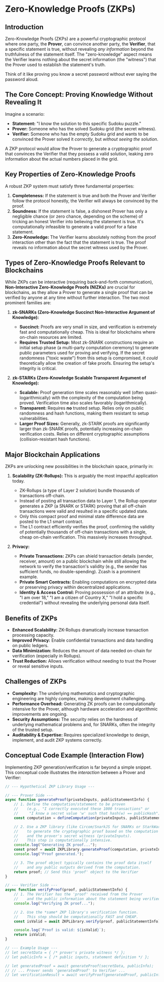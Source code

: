 # Zero-Knowledge Proofs (ZKPs)

## Introduction

Zero-Knowledge Proofs (ZKPs) are a powerful cryptographic protocol where one party, the **Prover**, can convince another party, the **Verifier**, that a specific statement is true, without revealing *any information* beyond the truthfulness of the statement itself. The "zero-knowledge" aspect means the Verifier learns nothing about the secret information (the "witness") that the Prover used to establish the statement's truth.

Think of it like proving you know a secret password without ever saying the password aloud.

## The Core Concept: Proving Knowledge Without Revealing It

Imagine a scenario:

*   **Statement:** "I know the solution to this specific Sudoku puzzle."
*   **Prover:** Someone who has the solved Sudoku grid (the secret witness).
*   **Verifier:** Someone who has the empty Sudoku grid and wants to be convinced the Prover solved it *correctly*, but *without seeing the solution*.

A ZKP protocol would allow the Prover to generate a cryptographic proof that convinces the Verifier that they possess a valid solution, leaking zero information about the actual numbers placed in the grid.

## Key Properties of Zero-Knowledge Proofs

A robust ZKP system must satisfy three fundamental properties:

1.  **Completeness:** If the statement is true and both the Prover and Verifier follow the protocol honestly, the Verifier will always be convinced by the proof.
2.  **Soundness:** If the statement is false, a dishonest Prover has only a negligible chance (or zero chance, depending on the scheme) of tricking an honest Verifier into believing the statement is true. It's computationally infeasible to generate a valid proof for a false statement.
3.  **Zero-Knowledge:** The Verifier learns absolutely nothing from the proof interaction other than the fact that the statement is true. The proof reveals no information about the secret witness used by the Prover.

## Types of Zero-Knowledge Proofs Relevant to Blockchains

While ZKPs can be interactive (requiring back-and-forth communication), **Non-Interactive Zero-Knowledge Proofs (NIZKs)** are crucial for blockchains, as they allow a Prover to generate a single proof that can be verified by anyone at any time without further interaction. The two most prominent families are:

1.  **zk-SNARKs (Zero-Knowledge Succinct Non-Interactive Argument of Knowledge):**
    *   **Succinct:** Proofs are very small in size, and verification is extremely fast and computationally cheap. This is ideal for blockchains where on-chain resources are limited.
    *   **Requires Trusted Setup:** Most zk-SNARK constructions require an initial setup phase (a multi-party computation ceremony) to generate public parameters used for proving and verifying. If the secret randomness ("toxic waste") from this setup is compromised, it *could* theoretically allow the creation of fake proofs. Ensuring the setup's integrity is critical.

2.  **zk-STARKs (Zero-Knowledge Scalable Transparent Argument of Knowledge):**
    *   **Scalable:** Proof generation time scales reasonably well (often quasi-logarithmically) with the complexity of the computation being proved. Verification time also scales favorably (logarithmically).
    *   **Transparent:** Requires **no** trusted setup. Relies only on public randomness and hash functions, making them resistant to setup vulnerabilities.
    *   **Larger Proof Sizes:** Generally, zk-STARK proofs are significantly larger than zk-SNARK proofs, potentially increasing on-chain verification costs. Relies on different cryptographic assumptions (collision-resistant hash functions).

## Major Blockchain Applications

ZKPs are unlocking new possibilities in the blockchain space, primarily in:

1.  **Scalability (ZK-Rollups):** This is arguably the most impactful application today.
    *   ZK-Rollups (a type of Layer 2 solution) bundle thousands of transactions off-chain.
    *   Instead of posting all transaction data to Layer 1, the Rollup operator generates a ZKP (a SNARK or STARK) proving that all off-chain transactions were valid and resulted in a specific updated state.
    *   Only this compact proof and minimal state difference data are posted to the L1 smart contract.
    *   The L1 contract efficiently verifies the proof, confirming the validity of potentially thousands of off-chain transactions with a single, cheap on-chain verification. This massively increases throughput.

2.  **Privacy:**
    *   **Private Transactions:** ZKPs can shield transaction details (sender, receiver, amount) on a public blockchain while still allowing the network to verify the transaction's validity (e.g., the sender has sufficient funds, no double-spending). Zcash is a prominent example.
    *   **Private Smart Contracts:** Enabling computations on encrypted data or preserving privacy within decentralized applications.
    *   **Identity & Access Control:** Proving possession of an attribute (e.g., "I am over 18," "I am a citizen of Country X," "I hold a specific credential") without revealing the underlying personal data itself.

## Benefits of ZKPs

*   **Enhanced Scalability:** ZK-Rollups dramatically increase transaction processing capacity.
*   **Improved Privacy:** Enable confidential transactions and data handling on public ledgers.
*   **Data Minimization:** Reduces the amount of data needed on-chain for verification (especially in Rollups).
*   **Trust Reduction:** Allows verification without needing to trust the Prover or reveal sensitive inputs.

## Challenges of ZKPs

*   **Complexity:** The underlying mathematics and cryptographic engineering are highly complex, making development challenging.
*   **Performance Overhead:** Generating ZK proofs can be computationally intensive for the Prover, although hardware acceleration and algorithmic improvements are ongoing.
*   **Security Assumptions:** The security relies on the hardness of underlying mathematical problems and, for SNARKs, often the integrity of the trusted setup.
*   **Auditability & Expertise:** Requires specialized knowledge to design, implement, and audit ZKP systems correctly.

## Conceptual Code Example (Interaction Flow)

Implementing ZKP generation/verification is far beyond a simple snippet. This conceptual code illustrates the *interaction* between a Prover and Verifier:

```javascript
// --- Hypothetical ZKP Library Usage ---

// --- Prover Side ---
async function generateProof(privateInputs, publicStatementInfo) {
    // 1. Define the computation/statement to be proven
    //    (e.g., "I correctly executed these 1000 transactions" or
    //     "I know a secret value 'w' such that hash(w) == publicHash")
    const computation = defineComputation(privateInputs, publicStatementInfo);

    // 2. Use a ZKP library (like Circom/SnarkJS for SNARKs or StarkWare tools)
    //    to generate the cryptographic proof based on the computation
    //    and the prover's secret witness (privateInputs).
    //    This step is computationally intensive.
    console.log("Generating ZK proof...");
    const proof = await ZKPLibrary.generateProof(computation, privateInputs);
    console.log("Proof generated.");

    // 3. The proof object typically contains the proof data itself
    //    and any public outputs derived from the computation.
    return proof; // Send this 'proof' object to the Verifier
}

// --- Verifier Side ---
async function verifyProof(proof, publicStatementInfo) {
    // 1. The Verifier has the 'proof' received from the Prover
    //    and the public information about the statement being verified.
    console.log("Verifying ZK proof...");

    // 2. Use the *same* ZKP library's verification function.
    //    This step should be computationally FAST and CHEAP.
    const isValid = await ZKPLibrary.verify(proof, publicStatementInfo);

    console.log(`Proof is valid: ${isValid}`);
    return isValid;
}

// --- Example Usage ---
// let secretData = { /* prover's private witness */ };
// let publicInfo = { /* public inputs, statement definition */ };

// let generatedProof = await generateProof(secretData, publicInfo);
// // ... Prover sends 'generatedProof' to Verifier ...
// let verificationResult = await verifyProof(generatedProof, publicInfo);